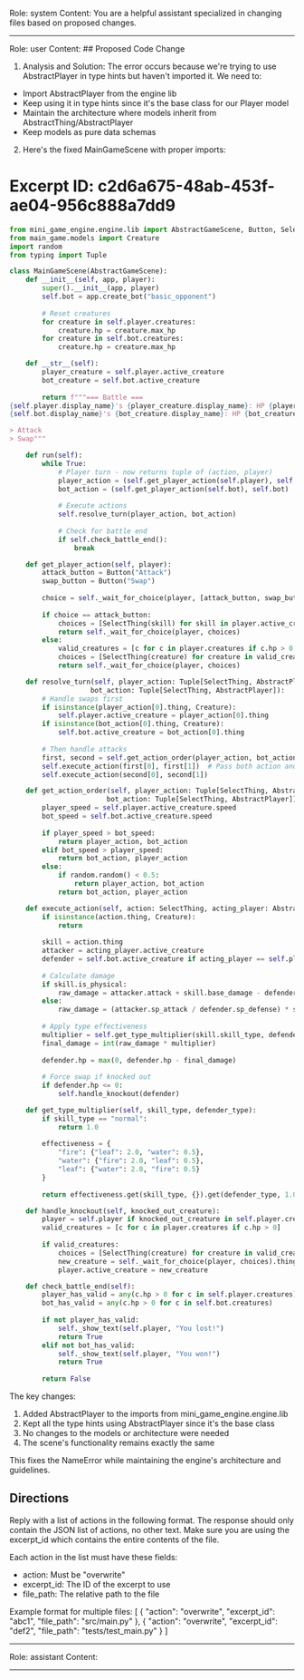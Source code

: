 Role: system
Content: You are a helpful assistant specialized in changing files based on proposed changes.
__________________
Role: user
Content: ## Proposed Code Change
1. Analysis and Solution:
The error occurs because we're trying to use AbstractPlayer in type hints but haven't imported it. We need to:
- Import AbstractPlayer from the engine lib
- Keep using it in type hints since it's the base class for our Player model
- Maintain the architecture where models inherit from AbstractThing/AbstractPlayer
- Keep models as pure data schemas

2. Here's the fixed MainGameScene with proper imports:

# Excerpt ID: c2d6a675-48ab-453f-ae04-956c888a7dd9
```python main_game/scenes/main_game_scene.py
from mini_game_engine.engine.lib import AbstractGameScene, Button, SelectThing, AbstractPlayer
from main_game.models import Creature
import random
from typing import Tuple

class MainGameScene(AbstractGameScene):
    def __init__(self, app, player):
        super().__init__(app, player)
        self.bot = app.create_bot("basic_opponent")
        
        # Reset creatures
        for creature in self.player.creatures:
            creature.hp = creature.max_hp
        for creature in self.bot.creatures:
            creature.hp = creature.max_hp

    def __str__(self):
        player_creature = self.player.active_creature
        bot_creature = self.bot.active_creature
        
        return f"""=== Battle ===
{self.player.display_name}'s {player_creature.display_name}: HP {player_creature.hp}/{player_creature.max_hp}
{self.bot.display_name}'s {bot_creature.display_name}: HP {bot_creature.hp}/{bot_creature.max_hp}

> Attack
> Swap"""

    def run(self):
        while True:
            # Player turn - now returns tuple of (action, player)
            player_action = (self.get_player_action(self.player), self.player)
            bot_action = (self.get_player_action(self.bot), self.bot)
            
            # Execute actions
            self.resolve_turn(player_action, bot_action)
            
            # Check for battle end
            if self.check_battle_end():
                break

    def get_player_action(self, player):
        attack_button = Button("Attack")
        swap_button = Button("Swap")
        
        choice = self._wait_for_choice(player, [attack_button, swap_button])
        
        if choice == attack_button:
            choices = [SelectThing(skill) for skill in player.active_creature.skills]
            return self._wait_for_choice(player, choices)
        else:
            valid_creatures = [c for c in player.creatures if c.hp > 0 and c != player.active_creature]
            choices = [SelectThing(creature) for creature in valid_creatures]
            return self._wait_for_choice(player, choices)

    def resolve_turn(self, player_action: Tuple[SelectThing, AbstractPlayer], 
                    bot_action: Tuple[SelectThing, AbstractPlayer]):
        # Handle swaps first
        if isinstance(player_action[0].thing, Creature):
            self.player.active_creature = player_action[0].thing
        if isinstance(bot_action[0].thing, Creature):
            self.bot.active_creature = bot_action[0].thing
            
        # Then handle attacks
        first, second = self.get_action_order(player_action, bot_action)
        self.execute_action(first[0], first[1])  # Pass both action and player
        self.execute_action(second[0], second[1])

    def get_action_order(self, player_action: Tuple[SelectThing, AbstractPlayer], 
                        bot_action: Tuple[SelectThing, AbstractPlayer]):
        player_speed = self.player.active_creature.speed
        bot_speed = self.bot.active_creature.speed
        
        if player_speed > bot_speed:
            return player_action, bot_action
        elif bot_speed > player_speed:
            return bot_action, player_action
        else:
            if random.random() < 0.5:
                return player_action, bot_action
            return bot_action, player_action

    def execute_action(self, action: SelectThing, acting_player: AbstractPlayer):
        if isinstance(action.thing, Creature):
            return
            
        skill = action.thing
        attacker = acting_player.active_creature
        defender = self.bot.active_creature if acting_player == self.player else self.player.active_creature
        
        # Calculate damage
        if skill.is_physical:
            raw_damage = attacker.attack + skill.base_damage - defender.defense
        else:
            raw_damage = (attacker.sp_attack / defender.sp_defense) * skill.base_damage
            
        # Apply type effectiveness
        multiplier = self.get_type_multiplier(skill.skill_type, defender.creature_type)
        final_damage = int(raw_damage * multiplier)
        
        defender.hp = max(0, defender.hp - final_damage)
        
        # Force swap if knocked out
        if defender.hp <= 0:
            self.handle_knockout(defender)

    def get_type_multiplier(self, skill_type, defender_type):
        if skill_type == "normal":
            return 1.0
            
        effectiveness = {
            "fire": {"leaf": 2.0, "water": 0.5},
            "water": {"fire": 2.0, "leaf": 0.5},
            "leaf": {"water": 2.0, "fire": 0.5}
        }
        
        return effectiveness.get(skill_type, {}).get(defender_type, 1.0)

    def handle_knockout(self, knocked_out_creature):
        player = self.player if knocked_out_creature in self.player.creatures else self.bot
        valid_creatures = [c for c in player.creatures if c.hp > 0]
        
        if valid_creatures:
            choices = [SelectThing(creature) for creature in valid_creatures]
            new_creature = self._wait_for_choice(player, choices).thing
            player.active_creature = new_creature

    def check_battle_end(self):
        player_has_valid = any(c.hp > 0 for c in self.player.creatures)
        bot_has_valid = any(c.hp > 0 for c in self.bot.creatures)
        
        if not player_has_valid:
            self._show_text(self.player, "You lost!")
            return True
        elif not bot_has_valid:
            self._show_text(self.player, "You won!")
            return True
            
        return False
```

The key changes:
1. Added AbstractPlayer to the imports from mini_game_engine.engine.lib
2. Kept all the type hints using AbstractPlayer since it's the base class
3. No changes to the models or architecture were needed
4. The scene's functionality remains exactly the same

This fixes the NameError while maintaining the engine's architecture and guidelines.

## Directions
Reply with a list of actions in the following format. The response should only contain the JSON list of actions, no other text.
Make sure you are using the excerpt_id which contains the entire contents of the file.

Each action in the list must have these fields:
- action: Must be "overwrite"
- excerpt_id: The ID of the excerpt to use
- file_path: The relative path to the file

Example format for multiple files:
[
    {
        "action": "overwrite",
        "excerpt_id": "abc1",
        "file_path": "src/main.py"
    },
    {
        "action": "overwrite",
        "excerpt_id": "def2",
        "file_path": "tests/test_main.py"
    }
]
__________________
Role: assistant
Content: 
__________________
